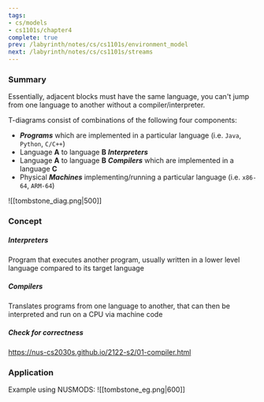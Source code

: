```yaml
---
tags:
- cs/models
- cs1101s/chapter4
complete: true
prev: /labyrinth/notes/cs/cs1101s/environment_model
next: /labyrinth/notes/cs/cs1101s/streams
---
```


   

### Summary
Essentially, adjacent blocks must have the same language, you can't jump from one language to another without a compiler/interpreter.

T-diagrams consist of combinations of the following four components:
- **_Programs_** which are implemented in a particular language (i.e. `Java`, `Python`, `C/C++`)
- Language **A** to language **B** **_Interpreters_**
- Language **A** to language **B** **_Compilers_** which are implemented in a language **C**
- Physical **_Machines_** implementing/running a particular language (i.e. `x86-64`, `ARM-64`)

![[tombstone_diag.png|500]]

### Concept

##### Interpreters
Program that executes another program, usually written in a lower level language compared to its target language

##### Compilers
Translates programs from one language to another, that can then be interpreted and run on a CPU via machine code

##### Check for correctness
https://nus-cs2030s.github.io/2122-s2/01-compiler.html

### Application
Example using NUSMODS:
![[tombstone_eg.png|600]]
